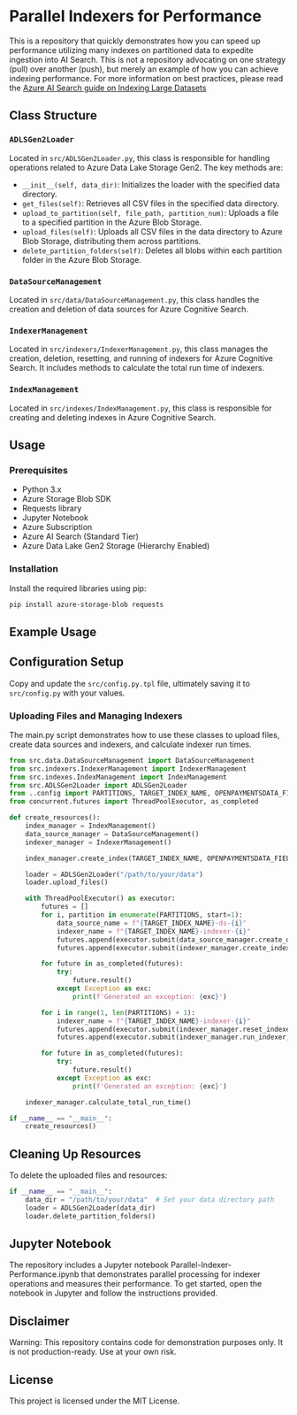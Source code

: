 # Parallel Indexers for Performance

This is a repository that quickly demonstrates how you can speed up performance utilizing many indexes on partitioned data to expedite ingestion into AI Search. This is not a repository advocating on one strategy (pull) over another (push), but merely an example of how you can achieve indexing performance. For more information on best practices, please read the [Azure AI Search guide on Indexing Large Datasets](https://learn.microsoft.com/en-us/azure/search/search-howto-large-index)

## Class Structure

### `ADLSGen2Loader`

Located in `src/ADLSGen2Loader.py`, this class is responsible for handling operations related to Azure Data Lake Storage Gen2. The key methods are:
- `__init__(self, data_dir)`: Initializes the loader with the specified data directory.
- `get_files(self)`: Retrieves all CSV files in the specified data directory.
- `upload_to_partition(self, file_path, partition_num)`: Uploads a file to a specified partition in the Azure Blob Storage.
- `upload_files(self)`: Uploads all CSV files in the data directory to Azure Blob Storage, distributing them across partitions.
- `delete_partition_folders(self)`: Deletes all blobs within each partition folder in the Azure Blob Storage.

### `DataSourceManagement`

Located in `src/data/DataSourceManagement.py`, this class handles the creation and deletion of data sources for Azure Cognitive Search.

### `IndexerManagement`

Located in `src/indexers/IndexerManagement.py`, this class manages the creation, deletion, resetting, and running of indexers for Azure Cognitive Search. It includes methods to calculate the total run time of indexers.

### `IndexManagement`

Located in `src/indexes/IndexManagement.py`, this class is responsible for creating and deleting indexes in Azure Cognitive Search.

## Usage

### Prerequisites

- Python 3.x
- Azure Storage Blob SDK
- Requests library
- Jupyter Notebook
- Azure Subscription
- Azure AI Search (Standard Tier)
- Azure Data Lake Gen2 Storage (Hierarchy Enabled)

### Installation

Install the required libraries using pip:
```bash
pip install azure-storage-blob requests
```

## Example Usage

## Configuration Setup

Copy and update the `src/config.py.tpl` file, ultimately saving it to `src/config.py` with your values.

### Uploading Files and Managing Indexers

The main.py script demonstrates how to use these classes to upload files, create data sources and indexers, and calculate indexer run times.

```python
from src.data.DataSourceManagement import DataSourceManagement
from src.indexers.IndexerManagement import IndexerManagement
from src.indexes.IndexManagement import IndexManagement
from src.ADLSGen2Loader import ADLSGen2Loader
from ..config import PARTITIONS, TARGET_INDEX_NAME, OPENPAYMENTSDATA_FIELDS, OPENPAYMENTSDATA_FIELD_MAPPINGS
from concurrent.futures import ThreadPoolExecutor, as_completed

def create_resources():
    index_manager = IndexManagement()
    data_source_manager = DataSourceManagement()
    indexer_manager = IndexerManagement()

    index_manager.create_index(TARGET_INDEX_NAME, OPENPAYMENTSDATA_FIELDS)

    loader = ADLSGen2Loader("/path/to/your/data")
    loader.upload_files()

    with ThreadPoolExecutor() as executor:
        futures = []
        for i, partition in enumerate(PARTITIONS, start=1):
            data_source_name = f"{TARGET_INDEX_NAME}-ds-{i}"
            indexer_name = f"{TARGET_INDEX_NAME}-indexer-{i}"
            futures.append(executor.submit(data_source_manager.create_data_source, data_source_name, partition))
            futures.append(executor.submit(indexer_manager.create_indexer, indexer_name, data_source_name, OPENPAYMENTSDATA_FIELD_MAPPINGS))

        for future in as_completed(futures):
            try:
                future.result()
            except Exception as exc:
                print(f'Generated an exception: {exc}')

        for i in range(1, len(PARTITIONS) + 1):
            indexer_name = f"{TARGET_INDEX_NAME}-indexer-{i}"
            futures.append(executor.submit(indexer_manager.reset_indexer, indexer_name))
            futures.append(executor.submit(indexer_manager.run_indexer, indexer_name))

        for future in as_completed(futures):
            try:
                future.result()
            except Exception as exc:
                print(f'Generated an exception: {exc}')

    indexer_manager.calculate_total_run_time()

if __name__ == "__main__":
    create_resources()
```

## Cleaning Up Resources

To delete the uploaded files and resources:

```python
if __name__ == "__main__":
    data_dir = "/path/to/your/data"  # Set your data directory path
    loader = ADLSGen2Loader(data_dir)
    loader.delete_partition_folders()
```

## Jupyter Notebook

The repository includes a Jupyter notebook Parallel-Indexer-Performance.ipynb that demonstrates parallel processing for indexer operations and measures their performance. To get started, open the notebook in Jupyter and follow the instructions provided.

## Disclaimer

Warning: This repository contains code for demonstration purposes only. It is not production-ready. Use at your own risk.

## License

This project is licensed under the MIT License.